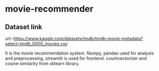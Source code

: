# movie-recommender

## Dataset link
url:-https://www.kaggle.com/datasets/tmdb/tmdb-movie-metadata?select=tmdb_5000_movies.csv

It is the movie recommendation system.
Numpy, pandas used for analysis and preprocessing.
streamlit is used for frontend.
countvectorizer and cosine similarity from sklearn library.
